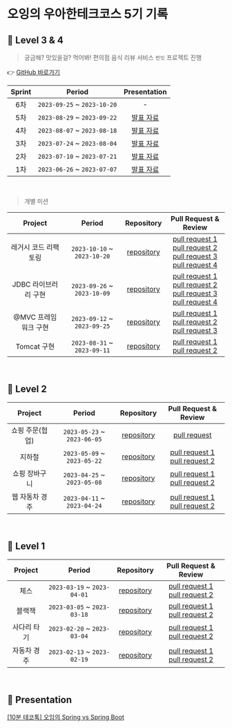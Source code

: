 # 오잉의 우아한테크코스 5기 기록

## 📘 Level 3 & 4

> 궁금해? 맛있을걸? 먹어봐! 편의점 음식 리뷰 서비스 `펀잇` 프로젝트 진행
 
 👉 [GitHub 바로가기](https://github.com/woowacourse-teams/2023-fun-eat)

| Sprint | Period | Presentation |
|:-----:|:-----:|:---:|
|6차|`2023-09-25` ~ `2023-10-20`| - |
|5차|`2023-08-29` ~ `2023-09-22`|[발표 자료](https://github.com/woowacourse-teams/2023-fun-eat/wiki/%5B5%EC%B0%A8-%EB%8D%B0%EB%AA%A8%EB%8D%B0%EC%9D%B4%5D-%EB%B0%9C%ED%91%9C-%EC%9E%90%EB%A3%8C-ppt)|
|4차|`2023-08-07` ~ `2023-08-18`|[발표 자료](https://github.com/woowacourse-teams/2023-fun-eat/wiki/%5B4%EC%B0%A8-%EB%8D%B0%EB%AA%A8%EB%8D%B0%EC%9D%B4%5D-%EB%B0%9C%ED%91%9C-%EC%9E%90%EB%A3%8C-ppt)|
|3차|`2023-07-24` ~ `2023-08-04`|[발표 자료](https://github.com/woowacourse-teams/2023-fun-eat/wiki/%5B3%EC%B0%A8-%EB%8D%B0%EB%AA%A8%EB%8D%B0%EC%9D%B4%5D-%EB%B0%9C%ED%91%9C-%EC%9E%90%EB%A3%8C-ppt)|
|2차|`2023-07-10` ~ `2023-07-21`|[발표 자료](https://github.com/woowacourse-teams/2023-fun-eat/wiki/%5B2%EC%B0%A8-%EB%8D%B0%EB%AA%A8%EB%8D%B0%EC%9D%B4%5D-%EB%B0%9C%ED%91%9C-%EC%9E%90%EB%A3%8C-ppt)|
|1차|`2023-06-26` ~ `2023-07-07`|[발표 자료](https://github.com/woowacourse-teams/2023-fun-eat/wiki/%5B1%EC%B0%A8-%EB%8D%B0%EB%AA%A8%EB%8D%B0%EC%9D%B4%5D-%EB%B0%9C%ED%91%9C-%EC%9E%90%EB%A3%8C-ppt)|

<br/>

> 개별 미션

| Project | Period | Repository | Pull Request & Review |
|:-----:|:-----:|:---:|:---:|
|레거시 코드 리팩토링|`2023-10-10` ~ `2023-10-20`|[repository](https://github.com/woowacourse/jwp-refactoring/tree/hanueleee)| [pull request 1](https://github.com/woowacourse/jwp-refactoring/pull/510) <br> [pull request 2](https://github.com/woowacourse/jwp-refactoring/pull/604) <br> [pull request 3](https://github.com/woowacourse/jwp-refactoring/pull/706) <br> [pull request 4](https://github.com/woowacourse/jwp-refactoring/pull/751)|
|JDBC 라이브러리 구현|`2023-09-26` ~ `2023-10-09`|[repository](https://github.com/woowacourse/jwp-dashboard-jdbc/tree/hanueleee)| [pull request 1](https://github.com/woowacourse/jwp-dashboard-jdbc/pull/283) <br> [pull request 2](https://github.com/woowacourse/jwp-dashboard-jdbc/pull/422) <br> [pull request 3](https://github.com/woowacourse/jwp-dashboard-jdbc/pull/469) <br> [pull request 4](https://github.com/woowacourse/jwp-dashboard-jdbc/pull/575)|
|@MVC 프레임워크 구현|`2023-09-12` ~ `2023-09-25`|[repository](https://github.com/woowacourse/jwp-dashboard-mvc/tree/hanueleee)| [pull request 1](https://github.com/woowacourse/jwp-dashboard-mvc/pull/419) <br> [pull request 2](https://github.com/woowacourse/jwp-dashboard-mvc/pull/491) <br> [pull request 3](https://github.com/woowacourse/jwp-dashboard-mvc/pull/612)|
|Tomcat 구현|`2023-08-31` ~ `2023-09-11`|[repository](https://github.com/woowacourse/jwp-dashboard-http/tree/hanueleee)| [pull request 1](https://github.com/woowacourse/jwp-dashboard-http/pull/341) <br> [pull request 2](https://github.com/woowacourse/jwp-dashboard-http/pull/428)|

<br/>

## 📒 Level 2

| Project | Period | Repository | Pull Request & Review |
|:-----:|:-----:|:---:|:---:|
|쇼핑 주문(협업)|`2023-05-23` ~ `2023-06-05`|[repository](https://github.com/woowacourse/jwp-shopping-order/tree/hanueleee) |[pull request](https://github.com/woowacourse/jwp-shopping-order/pull/49)|
|지하철|`2023-05-09` ~ `2023-05-22`|[repository](https://github.com/woowacourse/jwp-subway-path/tree/hanueleee) |[pull request 1](https://github.com/woowacourse/jwp-subway-path/pull/33) <br> [pull request 2](https://github.com/woowacourse/jwp-subway-path/pull/137)|
|쇼핑 장바구니|`2023-04-25` ~ `2023-05-08`|[repository](https://github.com/woowacourse/jwp-shopping-cart/tree/hanueleee) |[pull request 1](https://github.com/woowacourse/jwp-shopping-cart/pull/183) <br> [pull request 2](https://github.com/woowacourse/jwp-shopping-cart/pull/283)|
|웹 자동차 경주|`2023-04-11` ~ `2023-04-24`|[repository](https://github.com/woowacourse/jwp-racingcar/tree/hanueleee) |[pull request 1](https://github.com/woowacourse/jwp-racingcar/pull/47) <br> [pull request 2](https://github.com/woowacourse/jwp-racingcar/pull/139)|

<br>

## 📙 Level 1

| Project | Period | Repository | Pull Request & Review |
|:-----:|:-----:|:---:|:---:|
|체스|`2023-03-19` ~ `2023-04-01`|[repository](https://github.com/woowacourse/java-chess/tree/hanueleee) |[pull request 1](https://github.com/woowacourse/java-chess/pull/514) <br> [pull request 2](https://github.com/woowacourse/java-chess/pull/574)|
|블랙잭|`2023-03-05` ~ `2023-03-18`|[repository](https://github.com/woowacourse/java-blackjack/tree/hanueleee) |[pull request 1](https://github.com/woowacourse/java-blackjack/pull/415) <br> [pull request 2](https://github.com/woowacourse/java-blackjack/pull/514)|
|사다리 타기|`2023-02-20` ~ `2023-03-04`|[repository](https://github.com/woowacourse/java-ladder/tree/hanueleee) |[pull request 1](https://github.com/woowacourse/java-ladder/pull/69) <br> [pull request 2](https://github.com/woowacourse/java-ladder/pull/213)|
|자동차 경주|`2023-02-13` ~ `2023-02-19`|[repository](https://github.com/woowacourse/java-racingcar/tree/hanueleee) |[pull request 1](https://github.com/woowacourse/java-racingcar/pull/511) <br> [pull request 2](https://github.com/woowacourse/java-racingcar/pull/588)|

<br>


## 📔 Presentation
[[10분 테코톡] 오잉의 Spring vs Spring Boot](https://youtu.be/YdE4krx0dsM?si=Yv95aR9DQU6xjhAf)
